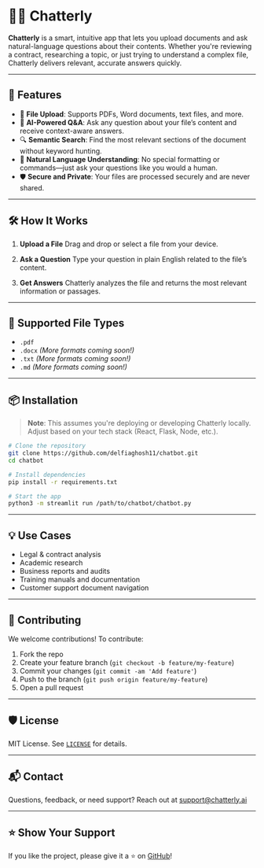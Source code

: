 # 📁💬 Chatterly

**Chatterly** is a smart, intuitive app that lets you upload documents and ask natural-language questions about their contents. Whether you're reviewing a contract, researching a topic, or just trying to understand a complex file, Chatterly delivers relevant, accurate answers quickly.

---

## 🚀 Features

* 📂 **File Upload**: Supports PDFs, Word documents, text files, and more.
* 🤖 **AI-Powered Q\&A**: Ask any question about your file’s content and receive context-aware answers.
* 🔍 **Semantic Search**: Find the most relevant sections of the document without keyword hunting.
* 🧠 **Natural Language Understanding**: No special formatting or commands—just ask your questions like you would a human.
* 🛡️ **Secure and Private**: Your files are processed securely and are never shared.

---

## 🛠️ How It Works

1. **Upload a File**
   Drag and drop or select a file from your device.

2. **Ask a Question**
   Type your question in plain English related to the file’s content.

3. **Get Answers**
   Chatterly analyzes the file and returns the most relevant information or passages.

---

## 🧪 Supported File Types

* `.pdf`
* `.docx` *(More formats coming soon!)*
* `.txt` *(More formats coming soon!)*
* `.md` *(More formats coming soon!)*

---

## 📦 Installation

> **Note**: This assumes you're deploying or developing Chatterly locally. Adjust based on your tech stack (React, Flask, Node, etc.).

```bash
# Clone the repository
git clone https://github.com/delfiaghosh11/chatbot.git
cd chatbot

# Install dependencies
pip install -r requirements.txt

# Start the app
python3 -m streamlit run /path/to/chatbot/chatbot.py
```

---

## 💡 Use Cases

* Legal & contract analysis
* Academic research
* Business reports and audits
* Training manuals and documentation
* Customer support document navigation

---

## 🤝 Contributing

We welcome contributions!
To contribute:

1. Fork the repo
2. Create your feature branch (`git checkout -b feature/my-feature`)
3. Commit your changes (`git commit -am 'Add feature'`)
4. Push to the branch (`git push origin feature/my-feature`)
5. Open a pull request

---

## 🛡️ License

MIT License. See [`LICENSE`](./LICENSE) for details.

---

## 📬 Contact

Questions, feedback, or need support?
Reach out at [support@chatterly.ai](mailto:delfia.ghosh@gmail.com)

---

## ⭐️ Show Your Support

If you like the project, please give it a ⭐️ on [GitHub](https://github.com/delfiaghosh11/chatbot)!